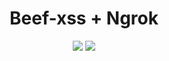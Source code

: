 <center>
<h1>Beef-xss + Ngrok</h1>

<img src="https://cdn.discordapp.com/attachments/581170733565214731/933521800283947058/Captura_de_tela1.png">
<img src="https://cdn.discordapp.com/attachments/581170733565214731/933521800619499581/Captura_de_tela2.png">
  </center>
